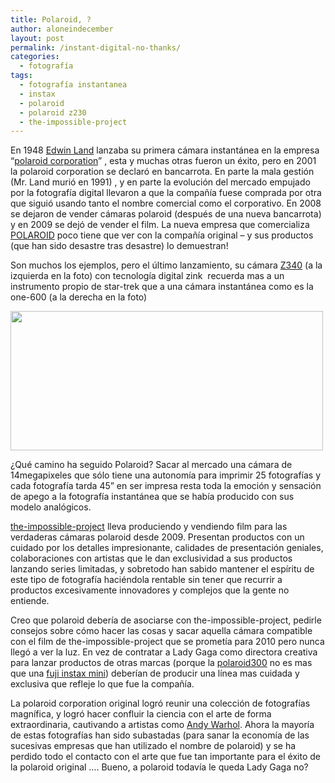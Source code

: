 ```yaml
---
title: Polaroid, ?
author: aloneindecember
layout: post
permalink: /instant-digital-no-thanks/
categories:
  - fotografía
tags:
  - fotografía instantanea
  - instax
  - polaroid
  - polaroid z230
  - the-impossible-project
---
```

En 1948 <a href="http://en.wikipedia.org/wiki/Edwin_H._Land" target="_blank">Edwin Land</a> lanzaba su primera cámara instantánea en la empresa &#8220;<a href="http://en.wikipedia.org/wiki/Polaroid_Corporation" target="_blank">polaroid corporation</a>&#8221; , esta y muchas otras fueron un éxito, pero en 2001 la polaroid corporation se declaró en bancarrota. En parte la mala gestión (Mr. Land murió en 1991) , y en parte la evolución del mercado empujado por la fotografía digital llevaron a que la compañía fuese comprada por otra que siguió usando tanto el nombre comercial como el corporativo. En 2008 se dejaron de vender cámaras polaroid (después de una nueva bancarrota) y en 2009 se dejó de vender el film. La nueva empresa que comercializa <a href="http://polaroid.com/es/stream" target="_blank">POLAROID</a> poco tiene que ver con la compañía original &#8211; y sus productos (que han sido desastre tras desastre) lo demuestran!

Son muchos los ejemplos, pero el último lanzamiento, su cámara <a href="http://store.polaroid.com/product/9/356223/Z340/_/Z340_Instant_Digital_C%20amera" target="_blank">Z340</a> (a la izquierda en la foto) con tecnología digital zink  recuerda mas a un instrumento propio de star-trek que a una cámara instantánea como es la one-600 (a la derecha en la foto)

[<img class="aligncenter size-full wp-image-17" title="polaroid-evolution" src="http://aloneindecember.com/words/wp-content/uploads/2012/01/l_120632021.jpg" alt="" width="500" height="223" />][1]

¿Qué camino ha seguido Polaroid? Sacar al mercado una cámara de 14megapixeles que sólo tiene una autonomía para imprimir 25 fotografías y cada fotografía tarda 45&#8221; en ser impresa resta toda la emoción y sensación de apego a la fotografía instantánea que se había producido con sus  modelo analógicos.

<a href="http://the-impossible-project.com/" target="_blank">the-impossible-project</a> lleva produciendo y vendiendo film para las verdaderas cámaras polaroid desde 2009. Presentan productos con un cuidado por los detalles impresionante, calidades de presentación geniales, colaboraciones con artistas que le dan exclusividad a sus productos lanzando series limitadas, y sobretodo han sabido mantener el espíritu de este tipo de fotografía haciéndola rentable sin tener que recurrir a productos excesivamente innovadores y complejos que la gente no entiende.

Creo que polaroid debería de asociarse con the-impossible-project, pedirle consejos sobre cómo hacer las cosas y sacar aquella cámara compatible con el film de the-impossible-project que se prometía para 2010 pero nunca llegó a ver la luz. En vez de contratar a Lady Gaga como directora creativa para lanzar productos de otras marcas (porque la <a href="http://www.polaroid.com/en/products/classic-instant/polaroid-300-classic-instant-camera" target="_blank">polaroid300</a> no es mas que una <a href="http://www.fujifilm.com/products/instant_photo/cameras/instax_mini_7/" target="_blank">fuji instax mini</a>) deberían de producir una línea mas cuidada y exclusiva que refleje lo que fue la compañía.

La polaroid corporation original logró reunir una colección de fotografías magnífica, y logró hacer confluir la ciencia con el arte de forma extraordinaria, cautivando a artistas como <a href="http://latimesblogs.latimes.com/culturemonster/2009/03/warhol-and-his.html" target="_blank">Andy Warhol</a>. Ahora la mayoría de estas fotografías han sido subastadas (para sanar la economía de las sucesivas empresas que han utilizado el nombre de polaroid) y se ha perdido todo el contacto con el arte que fue tan importante para el éxito de la polaroid original &#8230;. Bueno, a polaroid todavía le queda Lady Gaga no?

 [1]: http://aloneindecember.com/words/wp-content/uploads/2012/01/l_120632021.jpg